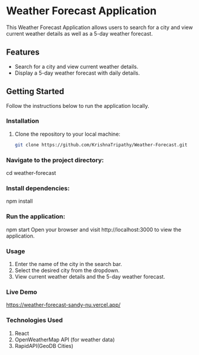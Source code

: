 # Weather Forecast Application

This Weather Forecast Application allows users to search for a city and view current weather details as well as a 5-day weather forecast.

## Features

- Search for a city and view current weather details.
- Display a 5-day weather forecast with daily details.

## Getting Started

Follow the instructions below to run the application locally.

### Installation

1. Clone the repository to your local machine:

   ```bash
   git clone https://github.com/KrishnaTripathy/Weather-Forecast.git
   
### Navigate to the project directory: 
   cd weather-forecast
   
### Install dependencies:
npm install

### Run the application:
npm start
Open your browser and visit http://localhost:3000 to view the application.

### Usage
1. Enter the name of the city in the search bar.
2. Select the desired city from the dropdown.
3. View current weather details and the 5-day weather forecast.
   
### Live Demo
https://weather-forecast-sandy-nu.vercel.app/

### Technologies Used
1. React
2. OpenWeatherMap API (for weather data)
3. RapidAPI(GeoDB Cities)





   
